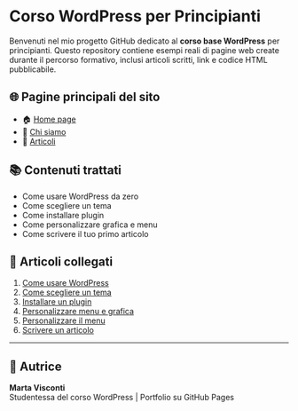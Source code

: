 # Corso WordPress per Principianti

Benvenuti nel mio progetto GitHub dedicato al **corso base WordPress** per principianti. Questo repository contiene esempi reali di pagine web create durante il percorso formativo, inclusi articoli scritti, link e codice HTML pubblicabile.

## 🌐 Pagine principali del sito

- 🏠 [Home page](https://martavisconti.github.io/Wordpress-Principianti/index.html)
- 👤 [Chi siamo](https://martavisconti.github.io/Wordpress-Principianti/chi-siamo.html)
- 📝 [Articoli](https://martavisconti.github.io/Wordpress-Principianti/articoli.html)

## 📚 Contenuti trattati

- Come usare WordPress da zero
- Come scegliere un tema
- Come installare plugin
- Come personalizzare grafica e menu
- Come scrivere il tuo primo articolo

## 🔗 Articoli collegati

1. [Come usare WordPress](https://appartamentoperstudenti.com/come-usare-wordpress-guida-completa-principianti/)
2. [Come scegliere un tema](https://appartamentoperstudenti.com/scegliere-tema-wordpress/)
3. [Installare un plugin](https://appartamentoperstudenti.com/installare-plugin-wordpress/)
4. [Personalizzare menu e grafica](https://appartamentoperstudenti.com/personalizzare-menu-grafica-wordpress/)
5. [Personalizzare il menu](https://appartamentoperstudenti.com/personalizzare-menu-wordpress/)
6. [Scrivere un articolo](https://appartamentoperstudenti.com/scrivere-articolo-wordpress/)

---

## 📌 Autrice

**Marta Visconti**  
Studentessa del corso WordPress | Portfolio su GitHub Pages  

